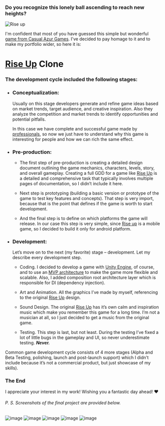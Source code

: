 ### Do you recognize this lonely ball ascending to reach new heights?

![Rise up](https://play-lh.googleusercontent.com/_jkLVQ7DHlo6PJv1zvfOdWuavpnuVoCAb4OvPh81l1D9SVRDd1G-Vw3BAyFza-tr_jKF=w240-h480-rw)  

I'm confident that most of you have guessed this simple but wonderful [game from Casual Azur Games]( https://play.google.com/store/apps/details?id=com.riseup.game). I've decided to pay homage to it and to make my portfolio wider, so here it is: 

# [Rise Up](https://play.google.com/store/apps/details?id=com.riseup.game) Clone 

### The development cycle included the following stages:
- ### Conceptualization:
  Usually on this stage developers generate and refine game ideas based on market trends, target audience, and creative inspiration.
  Also they analyze the competition and market trends to identify opportunities and potential pitfalls.  

  In this case we have complete and successful game made by [professionals](https://azurgames.com/),
  so now we just have to understand why this game is interesting for people and how we can rich the same effect. 

- ### Pre-production:
    - The first step of pre-production is creating a detailed design document outlining the game mechanics, characters, levels, story, and overall gameplay.
      Creating a full GDD for a game like [Rise Up](https://play.google.com/store/apps/details?id=com.riseup.game) is a detailed and comprehensive task
      that typically involves multiple pages of documentation, so I didn’t include it here.
      
    -	Next step is prototyping (building a basic version or prototype of the game to test key features and concepts).
      That step is very import, because that is the point that defines if the game is worth to start development.
     	
    -	And the final step is to define on which platforms the game will release.
      In our case this step is very simple, since [Rise up](https://play.google.com/store/apps/details?id=com.riseup.game) is a mobile game, so I decided to build it only for android platform.

-	### Development:
    Let’s move on to the next (my favorite) stage – development. Let my describe every development step.
 	
    -	Coding. I decided to develop a game with [Unity Engine](https://unity.com/), of course, and to use an [MVP architecture](https://unity.com/how-to/build-modular-codebase-mvc-and-mvp-programming-patterns#mvp-and-unity)
      to make the game more flexible and scalable. Also, I added composition root architecture layer which is responsible for DI (dependency injection).  
     	
    -	Art and Animation. All the graphics I’ve made by myself, referencing to the original [Rise Up]( https://play.google.com/store/apps/details?id=com.riseup.game) design.
      
    -	Sound Design. The original [Rise Up]( https://play.google.com/store/apps/details?id=com.riseup.game) has it’s own calm and inspiration music which make you remember this game for a long time.
      I’m not a musician at all, so I just decided to get a music from the original game.
     	
    -	Testing. This step is last, but not least. During the testing I’ve fixed a lot of little bugs in the gameplay and UI, so never underestimate testing. ***Never.***

Common game development cycle consists of 4 more stages (Alpha and Beta Testing, polishing, launch and post-launch support) which I didn’t include because it’s not a commercial product, but just showcase of my skills).

### The End

I appreciate your interest in my work! Wishing you a fantastic day ahead! ❤️

###### P. S. Screenshots of the final project are provided below.
![image](https://github.com/Lekantrop-gd/RiseUp/assets/98541354/d96bc952-2375-4080-af1f-472c1ab2d9da)
![image](https://github.com/Lekantrop-gd/RiseUp/assets/98541354/db54d8e1-c392-45df-809d-7a4ac34e6b9d)
![image](https://github.com/Lekantrop-gd/RiseUp/assets/98541354/5a0dbc47-0041-4c6a-94f2-b138a2c09a98)
![image](https://github.com/Lekantrop-gd/RiseUp/assets/98541354/98540eac-e053-4ca7-bde1-af90faf79268)
![image](https://github.com/Lekantrop-gd/RiseUp/assets/98541354/064f27ae-080d-4037-ac63-36264a9f294b)

